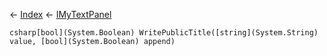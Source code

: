 ← [Index](Api-Index) ← [IMyTextPanel](Sandbox.ModAPI.Ingame.IMyTextPanel)

```csharp[bool](System.Boolean) WritePublicTitle([string](System.String) value, [bool](System.Boolean) append)```